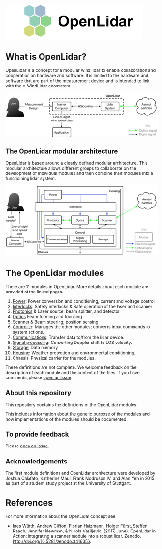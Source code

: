 ![The OpenLidar Logo](OpenLidarLogo.png)

# What is OpenLidar?
OpenLidar is a concept for a modular wind lidar to enable collaboration and cooperation on hardware and software. It is limited to the hardware and software that are part of the measurement device and is intended to link with the e-WindLidar ecosystem.

![The OpenLidar system limits](OpenLidarSystemBounds.png)

## The OpenLidar modular architecture
OpenLidar is based around a clearly defined modular architecture. This modular architecture allows different groups to collaborate on the development of individual modules and then combine their modules into a functioining lidar system.

![The OpenLidar modular wind lidar architecture](OpenLidarModules.png)

# The OpenLidar modules
There are 11 modules in OpenLidar. More details about each module are provided at the linked pages.
1. [Power](module_power.md): Power conversion and conditioning, current and voltage control
2. [Interlocks](module_interlocks.md): Safety interlocks & Safe operation of the laser and scanner
3. [Photonics](module_photonics.md) & Laser source, beam splitter, and detector
4. [Optics](module_optics.md) Beam forming and focusing
5. [Scanner](module_scanner.md) & Beam steering, position sensing
6. [Controller](module_controller.md): Manages the other modules; converts input commands to system actions.
7. [Communications](module_communications.md): Transfer data to/from the lidar device.
8. [Signal processing](module_signalprocessing.md): Converting Doppler shift to LOS velocity.
9. [Storage](module_storage.md): Data memory
10. [Housing](module_housing.md): Weather protection and environmental conditioning.
11. [Chassis](module_chassis.md): Physical carrier for the modules.

These definitions are not complete. We welcome feedback on the description of each module and the content of the files. If you have comments, please [open an issue](https://github.com/OpenWindLidar/ModuleDefinitions/issues).

## About this repository
This repository contains the definitions of the OpenLidar modules.

This includes information about the generic purpose of the modules and how implementations of the modules should be documented.

## To provide feedback
Please [open an issue](/issues).

## Acknowledgements
The first module definitions and OpenLidar architecture were developed by Joshua Calafato, Katherine Maul, Frank Modruson IV, and Alan Yeh in 2015 as part of a student study project at the University of Stuttgart.

# References
For more information about the OpenLidar concept see 
- Ines Würth, Andrew Clifton, Florian Haizmann, Holger Fürst, Steffen Raach, Jennifer Newman, & Nikola Vasiljevic. (2017, June). OpenLidar in Action: Integrating a scanner module into a robust lidar. Zenodo. http://doi.org/10.5281/zenodo.3416356.
